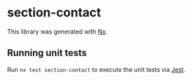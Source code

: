 # section-contact

This library was generated with [Nx](https://nx.dev).

## Running unit tests

Run `nx test section-contact` to execute the unit tests via [Jest](https://jestjs.io).
